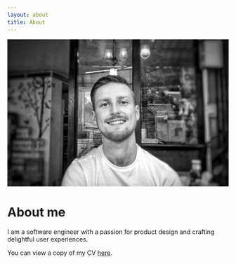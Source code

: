 ```yaml
---
layout: about
title: About
---
```


![image](../assets/images/profile.jpeg)

# About me

I am a software engineer with a passion for product design and crafting delightful user experiences.

You can view a copy of my CV [here](../assets/files/cv.pdf).